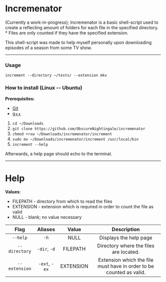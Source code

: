 # Incremenator

(Currently a work-in-progress); Incremenator is a basic shell-script used to create a reflecting amount of folders for each file in the specified directory. <br>
\* Files are only counted if they have the specified extension.

This shell-script was made to help myself personally upon downloading episodes of a season from some TV show. 

***

### Usage

`increment --directory ~/tests/ --extension mkv`

### How to install (Linux -- Ubuntu)

**Prerequisites:** 
* [Git](https://git-scm.com/book/en/v2/Getting-Started-Installing-Git)
* [g++](https://gcc.gnu.org/)

1. `cd ~/Downloads`
2. `git clone https://github.com/ObscureNightingale/incremenator`
3. `chmod +rxw ~/Downloads/incremenator/increment`
4. `sudo mv ~/Downloads/incremenator/increment /usr/local/bin`
5. `increment --help`

Afterwards, a help page should echo to the terminal.

---

# Help

__Values__:
* FILEPATH  - directory from which to read the files
* EXTENSION - extension which is required in order to count the file as valid
* NULL      - blank; no value necessary

|     Flag      |    Aliases    |   Value   |                             Description                             |
|:-------------:|:-------------:|:---------:|:-------------------------------------------------------------------:|
|   `--help`    |     `-h`      |   NULL    |                       Displays the help page                        |
| `--directory` | `-dir`, `-d`  | FILEPATH  |               Directory where the files are located.                |
| `--extension` | `-ext`, `-ex` | EXTENSION | Extension which the file must have in order to be counted as valid. |